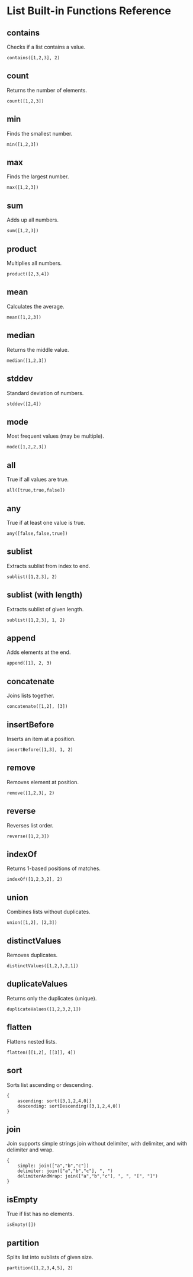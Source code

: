 # List Built-in Functions Reference

## contains

Checks if a list contains a value.

```edgerules
contains([1,2,3], 2)
```

## count

Returns the number of elements.

```edgerules
count([1,2,3])
```

## min

Finds the smallest number.

```edgerules
min([1,2,3])
```

## max

Finds the largest number.

```edgerules
max([1,2,3])
```

## sum

Adds up all numbers.

```edgerules
sum([1,2,3])
```

## product

Multiplies all numbers.

```edgerules
product([2,3,4])
```

## mean

Calculates the average.

```edgerules
mean([1,2,3])
```

## median

Returns the middle value.

```edgerules
median([1,2,3])
```

## stddev

Standard deviation of numbers.

```edgerules
stddev([2,4])
```

## mode

Most frequent values (may be multiple).

```edgerules
mode([1,2,2,3])
```

## all

True if all values are true.

```edgerules
all([true,true,false])
```

## any

True if at least one value is true.

```edgerules
any([false,false,true])
```

## sublist

Extracts sublist from index to end.

```edgerules
sublist([1,2,3], 2)
```

## sublist (with length)

Extracts sublist of given length.

```edgerules
sublist([1,2,3], 1, 2)
```

## append

Adds elements at the end.

```edgerules
append([1], 2, 3)
```

## concatenate

Joins lists together.

```edgerules
concatenate([1,2], [3])
```

## insertBefore

Inserts an item at a position.

```edgerules
insertBefore([1,3], 1, 2)
```

## remove

Removes element at position.

```edgerules
remove([1,2,3], 2)
```

## reverse

Reverses list order.

```edgerules
reverse([1,2,3])
```

## indexOf

Returns 1-based positions of matches.

```edgerules
indexOf([1,2,3,2], 2)
```

## union

Combines lists without duplicates.

```edgerules
union([1,2], [2,3])
```

## distinctValues

Removes duplicates.

```edgerules
distinctValues([1,2,3,2,1])
```

## duplicateValues

Returns only the duplicates (unique).

```edgerules
duplicateValues([1,2,3,2,1])
```

## flatten

Flattens nested lists.

```edgerules
flatten([[1,2], [[3]], 4])
```

## sort

Sorts list ascending or descending.

```edgerules
{
    ascending: sort([3,1,2,4,0])
    descending: sortDescending([3,1,2,4,0])
}
```

## join

Join supports simple strings join without delimiter, with delimiter, and with delimiter and wrap.

```edgerules
{
    simple: join(["a","b","c"])
    delimiter: join(["a","b","c"], ", ")
    delimiterAndWrap: join(["a","b","c"], ", ", "[", "]")
}
```

## isEmpty

True if list has no elements.

```edgerules
isEmpty([])
```

## partition

Splits list into sublists of given size.

```edgerules
partition([1,2,3,4,5], 2)
```
